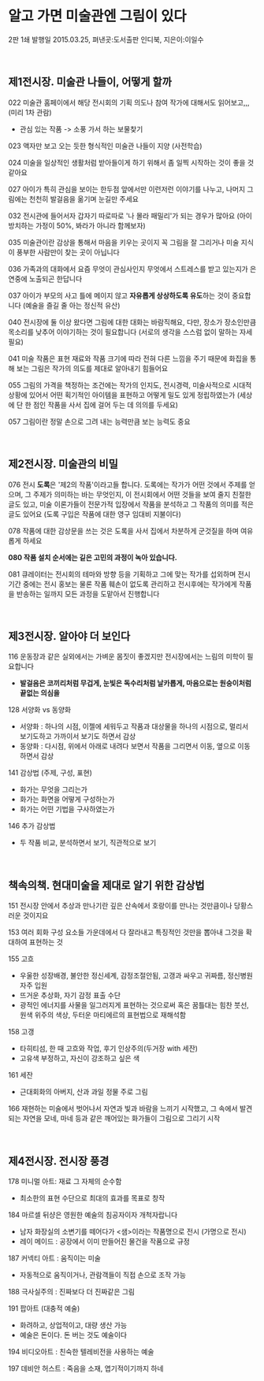 # 알고 가면 미술관엔 그림이 있다

2판 1쇄 발행일 2015.03.25, 펴낸곳:도서출판 인디북, 지은이:이일수

<br>
 

## **제1전시장. 미술관 나들이, 어떻게 할까**

022 미술관 홈페이에서 해당 전시회의 기획 의도나 참여 작가에 대해서도 읽어보고,,, (미리 1차 관람)
- 관심 있는 작품 -> 소풍 가서 하는 보물찾기

023 액자만 보고 오는 듯한 형식적인 미술관 나들이 지양 (사전학습)

024 미술을 일상적인 생활처럼 받아들이게 하기 위해서 좀 일찍 시작하는 것이 좋을 것 같아요

027 아이가 특히 관심을 보이는 한두점 앞에서만 이런저런 이야기를 나누고, 나머지 그림에는 천천히 발걸음을 옮기며 눈길만 주세요

032 전시관에 들어서자 갑자기 따로따로 '나 몰라 패밀리'가 되는 경우가 많아요 (아이 방치하는 가정이 50%, 봐라가 아니라 함께보자)

035 미술관이란 감상을 통해서 마음을 키우는 곳이지 꼭 그림을 잘 그리거나 미술 지식이 풍부한 사람만이 찾는 곳이 아닙니다

036 가족과의 대화에서 요즘 무엇이 관심사인지 무엇에서 스트레스를 받고 있는지가 은연중에 노출되곤 한답니다

037 아이가 부모의 사고 틀에 메이지 않고 **자유롭게 상상하도록 유도**하는 것이 중요합니다 (예술을 즐길 줄 아는 정신적 유산)

040 전시장에 둘 이상 왔다면 그림에 대한 대화는 바람직해요, 다만, 장소가 장소인만큼 목소리를 낮추어 이야기하는 것이 필요합니다 (서로의 생각을 스스럼 없이 말하는 자세 필요)

041 미술 작품은 표현 재료와 작품 크기에 따라 전혀 다른 느낌을 주기 때문에 화집을 통해 보는 그림은 작가의 의도를 제대로 알아내기 힘들어요

055 그림의 가격을 책정하는 조건에는 작가의 인지도, 전시경력, 미술사적으로 시대적 상황에 있어서 어떤 획기적인 아이템을 표현하고 어떻게 밀도 있게 정립하였는가 (세상에 단 한 점인 작품을 사서 집에 걸어 두는 데 의의를 두세요)

057 그림이란 정말 손으로 그려 내는 능력만큼 보는 능력도 중요

<br>
 
 
## **제2전시장. 미술관의 비밀**

076 전시 **도록**은 '제2의 작품'이라고들 합니다. 도록에는 작가가 어떤 것에서 주제를 얻으며, 그 주제가 의미하는 바는 무엇인지, 이 전시회에서 어떤 것들을 보여 줄지 친절한 글도 있고, 미술 이론가들이 전문가적 입장에서 작품을 분석하고 그 작품의 의미를 적은 글도 있어요 (도록 구입은 작품에 대한 영구 임대비 지불이다)

078 작품에 대한 감상문을 쓰는 것은 도록을 사서 집에서 차분하게 군것질을 하며 여유롭게 하세요

**080 작품 설치 순서에는 깉은 고민의 과정이 녹아 있습니다.**

081 큐레이터는 전시회의 테마와 방향 등을 기획하고 그에 맞는 작가를 섭외하며 전시 기간 중에는 전시 홍보는 물론 작품 훼손이 없도록 관리하고 전시후에는 작가에게 작품을 반송하는 일까지 모든 과정을 도맡아서 진행합니다

<br>
 
 
## **제3전시장. 알아야 더 보인다**

116 운동장과 같은 실외에서는 가벼운 몸짓이 좋겠지만 전시장에서는 느림의 미학이 필요합니다
- **발걸음은 코끼리처럼 무겁게, 눈빛은 독수리처럼 날카롭게, 마음으로는 원숭이처럼 끝없는 의심을**

128 서양화 vs 동양화
- 서양화 : 하나의 시점, 이젤에 세워두고 작품과 대상물을 하나의 시점으로, 멀리서 보기도하고 가까이서 보기도 하면서 감상
- 동양화 : 다시점, 위에서 아래로 내려다 보면서 작품을 그리면서 이동, 옆으로 이동하면서 감상

141 감상법 (주제, 구성, 표현)
- 화가는 무엇을 그리는가
- 화가는 화면을 어떻게 구성하는가
- 화가는 어떤 기법을 구사하였는가

146 추가 감상법
- 두 작품 비교, 분석하면서 보기, 직관적으로 보기

<br>
 
 
## **책속의책. 현대미술을 제대로 알기 위한 감상법**

151 전시장 안에서 추상과 만나기란 깊은 산속에서 호랑이를 만나는 것만큼이나 당황스러운 것이지요

153 여러 회화 구성 요소들 가운데에서 다 잘라내고 특징적인 것만을 뽑아내 그것을 확대하여 표현하는 것

155 고흐 
- 우울한 성장배경, 불안한 정신세계, 감정조절안됨, 고갱과 싸우고 귀짜름, 정신병원 자주 입원
- 뜨거운 추상화, 자기 감정 표출 수단
- 광적인 에너지를 사물을 일그러지게 표현하는 것으로써 혹은 꿈틀대는 힘찬 붓선, 원색 위주의 색상, 두터운 마티에르의 표현법으로 재해석함

158 고갱
- 타히티섬, 한 때 고흐와 작업, 후기 인상주의(두거장 with 세잔)
- 고유색 부정하고, 자신이 강조하고 싶은 색

161 세잔
- 근대회화의 아버지, 산과 과일 정물 주로 그림

166 재현하는 미술에서 벗어나서 자연과 빛과 바람을 느끼기 시작했고, 그 속에서 발견되는 자연을 모네, 마네 등과 같은 깨어있는 화가들이 그림으로 그리기 시작

<br>
 
 
## **제4전시장. 전시장 풍경**

178 미니멀 아트: 재료 그 자체의 순수함
- 최소한의 표현 수단으로 최대의 효과를 목표로 창작

184 마르셀 뒤샹은 영원한 예술의 침공자이자 개척자랍니다
- 남자 화장실의 소변기를 떼어다가 <샘>이라는 작품명으로 전시 (가명으로 전시)
- 레이 메이드 : 공장에서 이미 만들어진 물건을 작품으로 규정

187 커넥티 아트 : 움직이는 미술
- 자동적으로 움직이거나, 관람객들이 직접 손으로 조작 가능

188 극사실주의 : 진짜보다 더 진짜같은 그림

191 팝아트 (대충적 예술)
- 화려하고, 상업적이고, 대량 생산 가능
- 예술은 돈이다. 돈 버는 것도 예술이다

194 비디오아트 : 친숙한 텔레비전을 사용하는 예술

197 데비안 허스트 : 죽음을 소재, 엽기적이기까지 하네